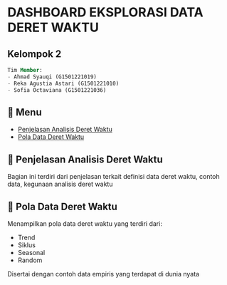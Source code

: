 # DASHBOARD EKSPLORASI DATA DERET WAKTU

## Kelompok 2
```sql
Tim Member:
- Ahmad Syauqi (G1501221019)
- Reka Agustia Astari (G1501221010)
- Sofia Octaviana (G1501221036)
```

## :bookmark_tabs: Menu
- [Penjelasan Analisis Deret Waktu](#scroll_Penjelasan-Analisis-Deret-Waktu)
- [Pola Data Deret Waktu](#scroll_Pola-Data-Deret-Waktu)

## :scroll: Penjelasan Analisis Deret Waktu
Bagian ini terdiri dari penjelasan terkait definisi data deret waktu, contoh data, kegunaan analisis deret waktu

## :scroll: Pola Data Deret Waktu
Menampilkan pola data deret waktu yang terdiri dari:
- Trend
- Siklus
- Seasonal
- Random

Disertai dengan contoh data empiris yang terdapat di dunia nyata
